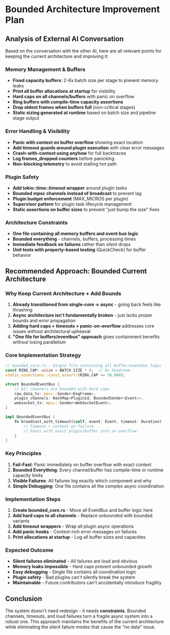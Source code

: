 # Bounded Architecture Improvement Plan

## Analysis of External AI Conversation

Based on the conversation with the other AI, here are all relevant points for keeping the current architecture and improving it:

### Memory Management & Buffers
- **Fixed capacity buffers**: 2-6x batch size per stage to prevent memory leaks
- **Print all buffer allocations at startup** for visibility
- **Hard caps on all channels/buffers** with panic on overflow
- **Ring buffers with compile-time capacity assertions**
- **Drop oldest frames when buffers full** (non-critical stages)
- **Static sizing generated at runtime** based on batch size and pipeline stage output

### Error Handling & Visibility
- **Panic with context on buffer overflow** showing exact location
- **Add timeout guards around plugin execution** with clear error messages
- **Crash-with-context using anyhow** for full backtraces
- **Log frames_dropped counters** before panicking
- **Non-blocking telemetry** to avoid stalling hot path

### Plugin Safety
- **Add tokio::time::timeout wrapper** around plugin tasks
- **Bounded mpsc channels instead of broadcast** to prevent lag
- **Plugin budget enforcement** (MAX_MICROS per plugin)
- **Supervisor pattern** for plugin task lifecycle management
- **Static assertions on buffer sizes** to prevent "just bump the size" fixes

### Architecture Constraints
- **One file containing all memory buffers and event bus logic**
- **Bounded everything** - channels, buffers, processing times
- **Immediate feedback on failures** rather than silent drops
- **Unit tests with property-based testing** (QuickCheck) for buffer behavior

## Recommended Approach: Bounded Current Architecture

### Why Keep Current Architecture + Add Bounds

1. **Already transitioned from single-core → async** - going back feels like thrashing
2. **Async architecture isn't fundamentally broken** - just lacks proper bounds and error propagation
3. **Adding hard caps + timeouts + panic-on-overflow** addresses core issues without architectural upheaval
4. **"One file for buffers/eventbus" approach** gives containment benefits without losing parallelism

### Core Implementation Strategy

```rust
// bounded_core.rs - Single file containing all buffer/eventbus logic
const RING_CAP: usize = BATCH_SIZE * 6;  // 6x headroom
static_assertions::const_assert!(RING_CAP <= 10_000);

struct BoundedEventBus {
    // All channels are bounded with hard caps
    raw_data_tx: mpsc::Sender<EegFrame>,
    plugin_channels: HashMap<PluginId, BoundedSender<Event>>,
    websocket_tx: mpsc::Sender<WebSocketEvent>,
}

impl BoundedEventBus {
    fn broadcast_with_timeout(&self, event: Event, timeout: Duration) -> Result<(), BusError> {
        // Timeout + context on failure
        // Panic with exact plugin/buffer info on overflow
    }
}
```

### Key Principles

1. **Fail-Fast**: Panic immediately on buffer overflow with exact context
2. **Bounded Everything**: Every channel/buffer has compile-time or runtime capacity limits
3. **Visible Failures**: All failures log exactly which component and why
4. **Simple Debugging**: One file contains all the complex async coordination

### Implementation Steps

1. **Create bounded_core.rs** - Move all EventBus and buffer logic here
2. **Add hard caps to all channels** - Replace unbounded with bounded variants
3. **Add timeout wrappers** - Wrap all plugin async operations
4. **Add panic hooks** - Context-rich error messages on failures
5. **Print allocations at startup** - Log all buffer sizes and capacities

### Expected Outcome

- **Silent failures eliminated** - All failures are loud and obvious
- **Memory leaks impossible** - Hard caps prevent unbounded growth
- **Easy debugging** - Single file contains all coordination logic
- **Plugin safety** - Bad plugins can't silently break the system
- **Maintainable** - Future contributors can't accidentally introduce fragility

## Conclusion

The system doesn't need redesign - it needs **constraints**. Bounded channels, timeouts, and loud failures turn a fragile async system into a robust one. This approach maintains the benefits of the current architecture while eliminating the silent failure modes that cause the "no data" issue.